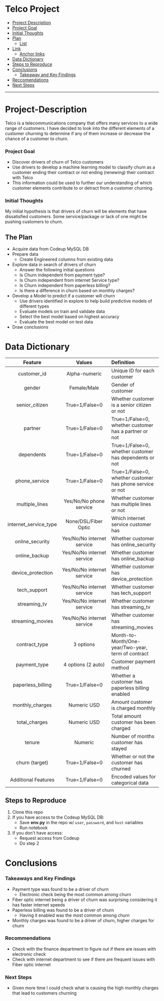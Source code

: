 Telco Project
=============================
<!--Created Anchor links to navigate read me better-->

- [Project Description](#project-description)
- [Project Goal](#project-goal)
- [Initial Thoughts](#Initial-Thoughts)
- [Plan](#Plan)
	- [List](#list)
- [Link](#link)
	- [Anchor links](#anchor-links)
- [Data Dictionary](#data-dictionary)
- [Steps to Reproduce](#steps-to-reporduce) 
- [Conclusions](#conclusions)
	- [Takeaway and Key Findings](#takeaways-and-key-findings)
- [Reccomendations](#recommendations)
- [Next Steps](#next-steps)


----------------------------------

# Project-Description

Telco is a telecommunications company that offers many services to a wide range of customers. I have decided to look into the different elements of a customer churning to determine if any of them increase or decrease the chance of a customer to churn.

### Project Goal

* Discover drivers of churn of Telco customers
* Use drivers to develop a machine learning model to classify churn as a customer ending their contract or not ending (renewing) their contract with Telco
* This information could be used to further our understanding of which customer elements contribute to or detract from a customer churning.

### Initial Thoughts

My initial hypothesis is that drivers of churn will be elements that have dissatisfied customers. Some service/package or lack of one might be pushing customers to churn.

## The Plan

* Acquire data from Codeup MySQL DB
* Prepare data
    * Create Engineered columns from existing data
* Explore data in search of drivers of churn
    * Answer the following initial questions
    * Is Churn independent from payment type?
    * Is Churn independent from internet Service type?
    * Is Churn independent from paperless billing?
    * Is there a difference in churn based on monthly charges?
* Develop a Model to predict if a customer will churn
    * Use drivers identified in explore to help build predictive models of different types
    * Evaluate models on train and validate data
    * Select the best model based on highest accuracy
    * Evaluate the best model on test data
* Draw conclusions


# Data Dictionary

|**Feature**|**Values**|**Definition**|
|:--------------------:|:---------------------------:|:-------------------------------------------------------- |
| customer_id           | Alpha-numeric               | Unique ID for each customer                              |
| gender                | Female/Male                 | Gender of customer                                       |
| senior_citizen        | True=1/False=0              | Whether customer is a senior citizen or not              |
| partner               | True=1/False=0              | True=1/False=0, whether customer has a partner or not    |
| dependents            | True=1/False=0              | True=1/False=0, whether customer has dependents or not   |
| phone_service         | True=1/False=0              | True=1/False=0, whether customer has phone service or not|
| multiple_lines        | Yes/No/No phone service     | Whether customer has multiple lines or not               |
| internet_service_type | None/DSL/Fiber Optic        | Which internet service customer has                      |
| online_security       | Yes/No/No internet service | Whether customer has online_security                      |
| online_backup         | Yes/No/No internet service | Whether customer has online_backup                        |
| device_protection     | Yes/No/No internet service | Whether customer has device_protection                    |
| tech_support          | Yes/No/No internet service | Whether customer has tech_support                         |
| streaming_tv          | Yes/No/No internet service | Whether customer has streaming_tv                         |
| streaming_movies      | Yes/No/No internet service | Whether customer has streaming_movies                     |
| contract_type         | 3 options                   | Month-to-Month/One-year/Two-year, term of contract       |
| payment_type          | 4 options (2 auto)          | Customer payment method                                  |
| paperless_billing     | True=1/False=0              | Whether a customer has paperless billing enabled         |
| monthly_charges       | Numeric USD                 | Amount customer is charged monthly                       |
| total_charges         | Numeric USD                 | Total amount customer has been charged                   |
| tenure                | Numeric                     | Number of months customer has stayed                     |
| churn (target)        | True=1/False=0              | Whether or not the customer has churned                  |
| Additional Features   | True=1/False=0              | Encoded values for categorical data                      |


## Steps to Reproduce

1) Clone this repo
2) If you have access to the Codeup MySQL DB:
   - Save **env.py** in the repo w/ `user`, `password`, and `host` variables
   - Run notebook
3) If you don't have access:
   - Request access from Codeup
   - Do step 2

# Conclusions

### Takeaways and Key Findings

* Payment type was found to be a driver of churn
    - Electronic check being the most common among churn
* Fiber optic internet being a driver of churn was surprising considering it has faster internet speeds
* Paperless billing was found to be a driver of churn
    - Having it enabled was the most common among churn
* Monthly charges was found to be a driver of churn, higher charges for churn

### Recommendations

* Check with the finance department to figure out if there are issues with electronic check
* Check with internet department to see if there are frequent issues with Fiber optic internet

### Next Steps

* Given more time I could check what is causing the high monthly charges that lead to customers churning
